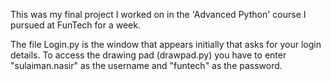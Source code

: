 This was my final project I worked on in the 'Advanced Python' course I pursued at FunTech for a week.

The file Login.py is the window that appears initially that asks for your login details. To access the drawing pad (drawpad.py) you have to enter "sulaiman.nasir" as the username and "funtech" as the password.

